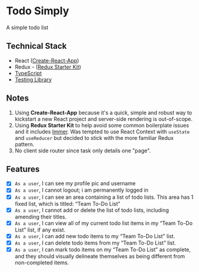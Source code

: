 # Todo Simply

A simple todo list

## Technical Stack

- React ([Create-React-App](https://create-react-app.dev))
- Redux - ([Redux Starter Kit](https://redux-starter-kit.js.org/))
- [TypeScript](https://www.typescriptlang.org)
- [Testing Library](https://testing-library.com)

## Notes

1. Using **Create-React-App** because it's a quick, simple and robust way to kickstart a new React project and server-side rendering is out-of-scope.
2. Using **Redux Starter Kit** to help avoid some common boilerplate issues and it includes [Immer](https://github.com/immerjs/immer). Was tempted to use React Context with `useState` and `useReducer` but decided to stick with the more familiar Redux pattern.
3. No client side router since task only details one "page".

## Features

- [x] `As a user`, I can see my profile pic and username
- [x] `As a user`, I cannot logout; i am permanently logged in
- [x] `As a user`, I can see an area containing a list of todo lists. This area has 1 fixed list, which is titled: “Team To-Do List”
- [x] `As a user`, I cannot add or delete the list of todo lists, including amending their titles.
- [x] `As a user`, I can view all of my current todo list items in my “Team To-Do List” list, if any exist.
- [x] `As a user`, I can add new todo items to my “Team To-Do List” list.
- [x] `As a user`, I can delete todo items from my “Team To-Do List” list.
- [x] `As a user`, I can mark todo items on my “Team To-Do List” as complete, and they should visually delineate themselves as being different from non-completed items.
